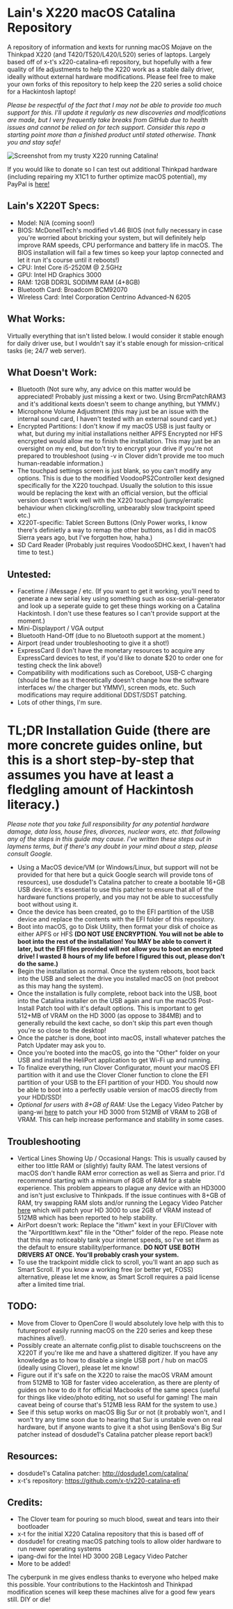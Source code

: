 # Lain's X220 macOS Catalina Repository
A repository of information and kexts for running macOS Mojave on the Thinkpad X220 (and T420/T520/L420/L520) series of laptops. Largely based off of x-t's x220-catalina-efi repository, but hopefully with a few quality of life adjustments to help the X220 work as a stable daily driver, ideally without external hardware modifications. Please feel free to make your own forks of this repository to help keep the 220 series a solid choice for a Hackintosh laptop!

*Please be respectful of the fact that I may not be able to provide too much support for this. I'll update it regularly as new discoveries and modifications are made, but I very frequently take breaks from GitHub due to health issues and cannot be relied on for tech support. Consider this repo a starting point more than a finished product until stated otherwise. Thank you and stay safe!*

![Screenshot from my trusty X220 running Catalina!](x220catalina.png)

If you would like to donate so I can test out additional Thinkpad hardware (including repairing my X1C1 to further optimize macOS potential), my PayPal is [here!](https://www.paypal.com/donate/?cmd=_s-xclick&hosted_button_id=8GF4A3XS7ZHFY) 

## Lain's X220T Specs:
- Model: N/A (coming soon!)
- BIOS: McDonellTech's modified v1.46 BIOS (not fully necessary in case you're worried about bricking your system, but will definitely help improve RAM speeds, CPU performance and battery life in macOS. The BIOS installation will fail a few times so keep your laptop connected and let it run it's course until it reboots!)
- CPU: Intel Core i5-2520M @ 2.5GHz
- GPU: Intel HD Graphics 3000 
- RAM: 12GB DDR3L SODIMM RAM (4+8GB)
- Bluetooth Card: Broadcom BCM92070
- Wireless Card: Intel Corporation Centrino Advanced-N 6205 

## What Works:
Virtually everything that isn't listed below. I would consider it stable enough for daily driver use, but I wouldn't say it's stable enough for mission-critical tasks (ie; 24/7 web server).

## What Doesn't Work:
- Bluetooth (Not sure why, any advice on this matter would be appreciated! Probably just missing a kext or two. Using BrcmPatchRAM3 and it's additional kexts doesn't seem to change anything, but YMMV.)
- Microphone Volume Adjustment (this may just be an issue with the internal sound card, I haven't tested with an external sound card yet.)
- Encrypted Partitions: I don't know if my macOS USB is just faulty or what, but during my initial installations neither APFS Encrypted nor HFS encrypted would allow me to finish the installation. This may just be an oversight on my end, but don't try to encrypt your drive if you're not prepared to troubleshoot (using -v in Clover didn't provide me too much human-readable information.)
- The touchpad settings screen is just blank, so you can't modify any options. This is due to the modified VoodooPS2Controller kext designed specifically for the X220 touchpad. Usually the solution to this issue would be replacing the kext with an official version, but the official version doesn't work well with the X220 touchpad (jumpy/erratic behaviour when clicking/scrolling, unbearably slow trackpoint speed etc.)
- X220T-specific: Tablet Screen Buttons (Only Power works, I know there's definietly a way to remap the other buttons, as I did in macOS Sierra years ago, but I've forgotten how, haha.)
- SD Card Reader (Probably just requires VoodooSDHC.kext, I haven't had time to test.)

## Untested:
- Facetime / iMessage / etc. (If you want to get it working, you'll need to generate a new serial key using something such as osx-serial-generator and look up a seperate guide to get these things working on a Catalina Hackintosh. I don't use these features so I can't provide support at the moment.)
- Mini-Displayport / VGA output
- Bluetooth Hand-Off (due to no Bluetooth support at the moment.)
- Airport (read under troubleshooting to give it a shot!)
- ExpressCard (I don't have the monetary resources to acquire any ExpressCard devices to test, if you'd like to donate $20 to order one for testing check the link above!)
- Compatibility with modifications such as Coreboot, USB-C charging (should be fine as it theoretically doesn't change how the software interfaces w/ the charger but YMMV), screen mods, etc. Such modifications may require additional DDST/SDST patching.
- Lots of other things, I'm sure. 

# TL;DR Installation Guide (there are more concrete guides online, but this is a short step-by-step that assumes you have at least a fledgling amount of Hackintosh literacy.)

*Please note that you take full responsibility for any potential hardware damage, data loss, house fires, divorces, nuclear wars, etc. that following any of the steps in this guide may cause. I've written these steps out in laymens terms, but if there's any doubt in your mind about a step, please consult Google.* 

- Using a MacOS device/VM (or Windows/Linux, but support will not be provided for that here but a quick Google search will provide tons of resources), use dosdude1's Catalina patcher to create a bootable 16+GB USB device. It's essential to use this patcher to ensure that all of the hardware functions properly, and you may not be able to successfully boot without using it. 
- Once the device has been created, go to the EFI partition of the USB device and replace the contents with the EFI folder of this repository.
- Boot into macOS, go to Disk Utility, then format your disk of choice as either APFS or HFS **(DO NOT USE ENCRYPTION. You will not be able to boot into the rest of the installation! You MAY be able to convert it later, but the EFI files provided will not allow you to boot an encrypted drive! I wasted 8 hours of my life before I figured this out, please don't do the same.)**
- Begin the installation as normal. Once the system reboots, boot back into the USB and select the drive you installed macOS on (not preboot as this may hang the system).
- Once the installation is fully complete, reboot back into the USB, boot into the Catalina installer on the USB again and run the macOS Post-Install Patch tool with it's default options. This is important to get 512+MB of VRAM on the HD 3000 (as oppose to 384MB) and to generally rebuild the kext cache, so don't skip this part even though you're so close to the desktop!
- Once the patcher is done, boot into macOS, install whatever patches the Patch Updater may ask you to.
- Once you're booted into the macOS, go into the "Other" folder on your USB and install the HeliPort application to get Wi-Fi up and running.
- To finalize everything, run Clover Configurator, mount your macOS EFI partition with it and use the Clover Cloner function to clone the EFI partition of your USB to the EFI partition of your HDD. You should now be able to boot into a perfectly usable version of macOS directly from your HDD/SSD!
- *Optional for users with 8+GB of RAM:* Use the Legacy Video Patcher by ipang-wi [here](https://github.com/ipang-dwi/efi-catalina/releases/tag/09.20) to patch your HD 3000 from 512MB of VRAM to 2GB of VRAM. This can help increase performance and stability in some cases. 

## Troubleshooting
- Vertical Lines Showing Up / Occasional Hangs: This is usually caused by either too little RAM or (slightly) faulty RAM. The latest versions of macOS don't handle RAM error correction as well as Sierra and prior. I'd recommend starting with a minimum of 8GB of RAM for a stable experience. This problem appears to plague any device with an HD3000 and isn't just exclusive to Thinkpads. If the issue continues with 8+GB of RAM, try swapping RAM slots and/or running the Legacy Video Patcher [here](https://github.com/ipang-dwi/efi-catalina/releases/tag/09.20) which will patch your HD 3000 to use 2GB of VRAM instead of 512MB which has been reported to help stability. 
- AirPort doesn't work: Replace the "itlwm" kext in your EFI/Clover with the "AirportItlwm.kext" file in the "Other" folder of the repo. Please note that this may noticeably tank your internet speeds, so I've set itlwm as the default to ensure stability/performance. **DO NOT USE BOTH DRIVERS AT ONCE. You'll probably crash your system.**
- To use the trackpoint middle click to scroll, you'll want an app such as Smart Scroll. If you know a working free (or better yet, FOSS) alternative, please let me know, as Smart Scroll requires a paid license after a limited time trial.

## TODO:
- Move from Clover to OpenCore (I would absolutely love help with this to futureproof easily running macOS on the 220 series and keep these machines alive!).
- Possibly create an alternate config.plist to disable touchscreens on the X220T if you're like me and have a shattered digitizer. If you have any knowledge as to how to disable a single USB port / hub on macOS (ideally using Clover), please let me know!
- Figure out if it's safe on the X220 to raise the macOS VRAM amount from 512MB to 1GB for faster video acceleration, as there are plenty of guides on how to do it for official Macbooks of the same specs (useful for things like video/photo editing, not so useful for gaming! The main caveat being of course that's 512MB less RAM for the system to use.)
- See if this setup works on macOS Big Sur or not (it probably won't, and I won't try any time soon due to hearing that Sur is unstable even on real hardware, but if anyone wants to give it a shot using BenSova's Big Sur patcher instead of dosdude1's Catalina patcher please report back!)

## Resources:
- dosdude1's Catalina patcher: http://dosdude1.com/catalina/
- x-t's repository: https://github.com/x-t/x220-catalina-efi


## Credits:
- The Clover team for pouring so much blood, sweat and tears into their bootloader
- x-t for the initial X220 Catalina repository that this is based off of
- dosdude1 for creating macOS patching tools to allow older hardware to run newer operating systems
- ipang-dwi for the Intel HD 3000 2GB Legacy Video Patcher
- More to be added!

The cyberpunk in me gives endless thanks to everyone who helped make this possible. Your contributions to the Hackintosh and Thinkpad modification scenes will keep these machines alive for a good few years still. DIY or die!
